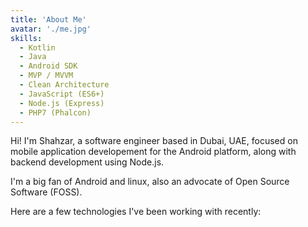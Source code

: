 ```yaml
---
title: 'About Me'
avatar: './me.jpg'
skills:
  - Kotlin
  - Java
  - Android SDK
  - MVP / MVVM
  - Clean Architecture
  - JavaScript (ES6+)
  - Node.js (Express)
  - PHP7 (Phalcon)
---
```


Hi! I'm Shahzar, a software engineer based in Dubai, UAE, focused on mobile application developement for the Android platform, along with backend development using Node.js.

I'm a big fan of Android and linux, also an advocate of Open Source Software (FOSS).

Here are a few technologies I've been working with recently:
